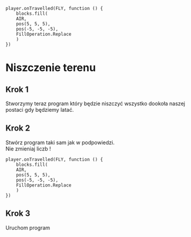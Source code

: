 ```blocks
player.onTravelled(FLY, function () {
    blocks.fill(
    AIR,
    pos(5, 5, 5),
    pos(-5, -5, -5),
    FillOperation.Replace
    )
})

```
# Niszczenie terenu

## Krok 1
Stworzymy teraz program który będzie niszczyć wszystko dookoła naszej postaci gdy będziemy latać.
## Krok 2
Stwórz program taki sam jak w podpowiedzi. <br>
Nie zmieniaj liczb ! 
```blocks
player.onTravelled(FLY, function () {
    blocks.fill(
    AIR,
    pos(5, 5, 5),
    pos(-5, -5, -5),
    FillOperation.Replace
    )
})

```
## Krok 3
Uruchom program
